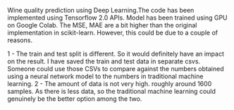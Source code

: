  Wine quality prediction using Deep Learning.The code has been implemented using Tensorflow 2.0 APIs. Model has been trained using
 GPU on Google Colab.
 The MSE, MAE are a bit higher than the original implementation in scikit-learn.
However, this could be due to a couple of reasons.

1 - The train and test split is different. So it would definitely have an impact on the result. I have saved the train and test data 
    in separate csvs. Someone could use those CSVs to compare against the numbers obtained using a neural network model to the numbers
    in traditional machine learning.
2 - The amount of data is not very high. roughly around 1600 samples. As there is less data, so the traditional machine learning could  
    genuinely be the better option among the two.
    
